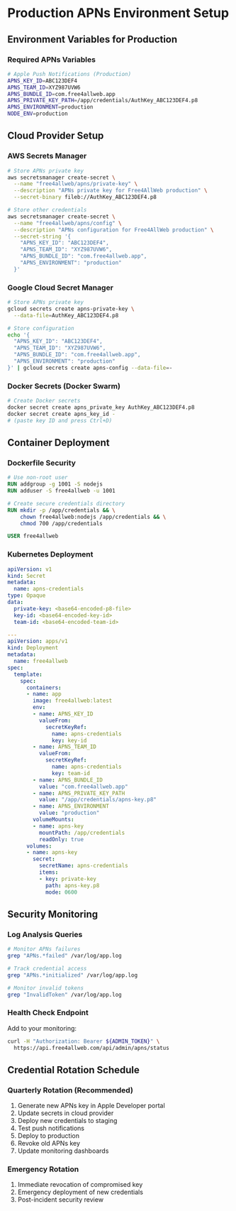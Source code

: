 # Production APNs Environment Setup

## Environment Variables for Production

### Required APNs Variables
```bash
# Apple Push Notifications (Production)
APNS_KEY_ID=ABC123DEF4
APNS_TEAM_ID=XYZ987UVW6
APNS_BUNDLE_ID=com.free4allweb.app
APNS_PRIVATE_KEY_PATH=/app/credentials/AuthKey_ABC123DEF4.p8
APNS_ENVIRONMENT=production
NODE_ENV=production
```

## Cloud Provider Setup

### AWS Secrets Manager
```bash
# Store APNs private key
aws secretsmanager create-secret \
  --name "free4allweb/apns/private-key" \
  --description "APNs private key for Free4AllWeb production" \
  --secret-binary fileb://AuthKey_ABC123DEF4.p8

# Store other credentials
aws secretsmanager create-secret \
  --name "free4allweb/apns/config" \
  --description "APNs configuration for Free4AllWeb production" \
  --secret-string '{
    "APNS_KEY_ID": "ABC123DEF4",
    "APNS_TEAM_ID": "XYZ987UVW6",
    "APNS_BUNDLE_ID": "com.free4allweb.app",
    "APNS_ENVIRONMENT": "production"
  }'
```

### Google Cloud Secret Manager
```bash
# Store APNs private key
gcloud secrets create apns-private-key \
  --data-file=AuthKey_ABC123DEF4.p8

# Store configuration
echo '{
  "APNS_KEY_ID": "ABC123DEF4",
  "APNS_TEAM_ID": "XYZ987UVW6", 
  "APNS_BUNDLE_ID": "com.free4allweb.app",
  "APNS_ENVIRONMENT": "production"
}' | gcloud secrets create apns-config --data-file=-
```

### Docker Secrets (Docker Swarm)
```bash
# Create Docker secrets
docker secret create apns_private_key AuthKey_ABC123DEF4.p8
docker secret create apns_key_id -
# (paste key ID and press Ctrl+D)
```

## Container Deployment

### Dockerfile Security
```dockerfile
# Use non-root user
RUN addgroup -g 1001 -S nodejs
RUN adduser -S free4allweb -u 1001

# Create secure credentials directory
RUN mkdir -p /app/credentials && \
    chown free4allweb:nodejs /app/credentials && \
    chmod 700 /app/credentials

USER free4allweb
```

### Kubernetes Deployment
```yaml
apiVersion: v1
kind: Secret
metadata:
  name: apns-credentials
type: Opaque
data:
  private-key: <base64-encoded-p8-file>
  key-id: <base64-encoded-key-id>
  team-id: <base64-encoded-team-id>

---
apiVersion: apps/v1
kind: Deployment
metadata:
  name: free4allweb
spec:
  template:
    spec:
      containers:
      - name: app
        image: free4allweb:latest
        env:
        - name: APNS_KEY_ID
          valueFrom:
            secretKeyRef:
              name: apns-credentials
              key: key-id
        - name: APNS_TEAM_ID
          valueFrom:
            secretKeyRef:
              name: apns-credentials
              key: team-id
        - name: APNS_BUNDLE_ID
          value: "com.free4allweb.app"
        - name: APNS_PRIVATE_KEY_PATH
          value: "/app/credentials/apns-key.p8"
        - name: APNS_ENVIRONMENT
          value: "production"
        volumeMounts:
        - name: apns-key
          mountPath: /app/credentials
          readOnly: true
      volumes:
      - name: apns-key
        secret:
          secretName: apns-credentials
          items:
          - key: private-key
            path: apns-key.p8
            mode: 0600
```

## Security Monitoring

### Log Analysis Queries
```bash
# Monitor APNs failures
grep "APNs.*failed" /var/log/app.log

# Track credential access
grep "APNs.*initialized" /var/log/app.log

# Monitor invalid tokens
grep "InvalidToken" /var/log/app.log
```

### Health Check Endpoint
Add to your monitoring:
```bash
curl -H "Authorization: Bearer ${ADMIN_TOKEN}" \
  https://api.free4allweb.com/api/admin/apns/status
```

## Credential Rotation Schedule

### Quarterly Rotation (Recommended)
1. Generate new APNs key in Apple Developer portal
2. Update secrets in cloud provider
3. Deploy new credentials to staging
4. Test push notifications
5. Deploy to production
6. Revoke old APNs key
7. Update monitoring dashboards

### Emergency Rotation
1. Immediate revocation of compromised key
2. Emergency deployment of new credentials
3. Post-incident security review